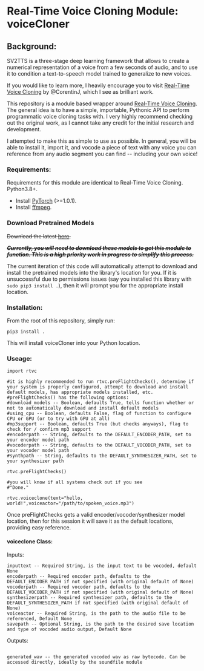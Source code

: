 # Real-Time Voice Cloning Module: voiceCloner

## Background:

SV2TTS is a three-stage deep learning framework that allows to create a numerical representation of a voice from a few
seconds of audio, and to use it to condition a text-to-speech model trained to generalize to new voices.

If you would like to learn more, I heavily encourage you to
visit [Real-Time Voice Cloning](https://github.com/CorentinJ/Real-Time-Voice-Cloning) by @CorentinJ, which I see as
brilliant work.

This repository is a module based wrapper
around [Real-Time Voice Cloning](https://github.com/CorentinJ/Real-Time-Voice-Cloning). The general idea is to have a
simple, importable, Pythonic API to perform programmatic voice cloning tasks with. I very highly recommend checking out
the original work, as I cannot take any credit for the initial research and development.

I attempted to make this as simple to use as possible. In general, you will be able to install it, import it, and vocode
a piece of text with any voice you can reference from any audio segment you can find -- including your own voice!

### Requirements:

Requirements for this module are identical to Real-Time Voice Cloning. Python3.8+.

* Install [PyTorch](https://pytorch.org/get-started/locally/) (>=1.0.1).
* Install [ffmpeg](https://ffmpeg.org/download.html#get-packages).

### Download Pretrained Models

~~Download the latest [here](https://github.com/CorentinJ/Real-Time-Voice-Cloning/wiki/Pretrained-models).~~

~~***Currently, you will need to download these models to get this module to function. This is a high priority work in
progress to simplify this process.***~~

The current iteration of this code will automatically attempt to download and install the pretrained models into the
library's location for you. If it is unsuccessful due to permissions issues (say you installed this library
with `sudo pip3 install .`), then it will prompt you for the appropriate install location.

### Installation:

From the root of this repository, simply run:

```
pip3 install .
```

This will install voiceCloner into your Python location.

### Useage:

```
import rtvc

#it is highly recommended to run rtvc.preFlightChecks(), determine if your system is properly configured, attempt to download and install default models, has appropriate models installed, etc.
#preFlightChecks() has the following options:
#download_models -- Boolean, defaults True, tells function whether or not to automatically download and install default models
#using_cpu -- Boolean, defaults False, flag of function to configure CPU or GPU (or to try with GPU at all)
#mp3support -- Boolean, defaults True (but checks anyways), flag to check for / confirm mp3 support
#encoderpath -- String, defaults to the DEFAULT_ENCODER_PATH, set to your encoder model path
#vocoderpath -- String, defaults to the DEFAULT_VOCODER_PATH, set to your vocoder model path
#synthpath -- String, defaults to the DEFAULT_SYNTHESIZER_PATH, set to your synthesizer path

rtvc.preFlightChecks()

#you will know if all systems check out if you see
#"Done."

rtvc.voiceclone(text="hello, world!",voiceactor="/path/to/spoken_voice.mp3")
```

Once preFlightChecks gets a valid encoder/vocoder/synthesizer model location, then for this session it will save it as
the default locations, providing easy reference.

#### voiceclone Class:

Inputs:

```
inputtext -- Required String, is the input text to be vocoded, default None
encoderpath -- Required encoder path, defaults to the DEFAULT_ENCODER_PATH if not specified (with original default of None)
vocoderpath -- Required vocoder path, defaults to the DEFAULT_VOCODER_PATH if not specified (with original default of None)
synthesizerpath -- Required synthesizer path, defaults to the DEFAULT_SYNTHESIZER_PATH if not specified (with original default of None)
voiceactor -- Required String, is the path to the audio file to be referenced, Default None
savepath -- Optional String, is the path to the desired save location and type of vocoded audio output, Default None

```

Outputs:

```

generated_wav -- the generated vocoded wav as raw bytecode. Can be accessed directly, ideally by the soundfile module


```
